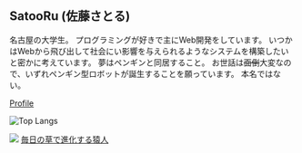 ## SatooRu (佐藤さとる)
名古屋の大学生。 プログラミングが好きで主にWeb開発をしています。
いつかはWebから飛び出して社会にい影響を与えられるようなシステムを構築したいと密かに考えています。
夢はペンギンと同居すること。
お世話は~~面倒~~大変なので、いずれペンギン型ロボットが誕生することを願っています。 本名ではない。

[Profile](https://satooru.me)

![Top Langs](https://github-readme-stats.vercel.app/api/top-langs/?username=SatooRu65536&layout=compact&hide=SWIG,TeX,Makefile,jupyter%20notebook)

![](https://kusa.satooru.dev/evolution?username=SatooRu65536&)
[毎日の草で進化する猿人](https://github.com/SatooRu65536/kusa-evolution)
